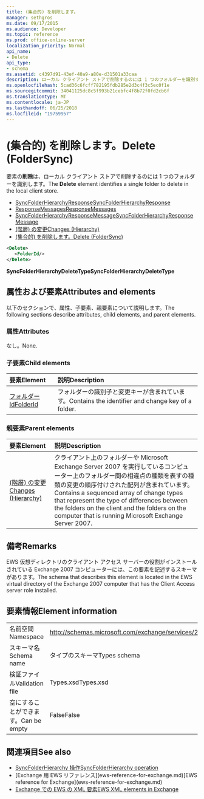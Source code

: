 ```yaml
---
title: (集合的) を削除します。
manager: sethgros
ms.date: 09/17/2015
ms.audience: Developer
ms.topic: reference
ms.prod: office-online-server
localization_priority: Normal
api_name:
- Delete
api_type:
- schema
ms.assetid: c4397d91-43ef-40a9-a80e-d31501a33caa
description: ローカル クライアント ストアで削除するのには 1 つのフォルダーを識別する要素を削除します。
ms.openlocfilehash: 5cad36c6fcff782195fdb285e2d3c4f3c5ec0f1e
ms.sourcegitcommit: 34041125dc8c5f993b21cebfc4f8b72f0fd2cb6f
ms.translationtype: MT
ms.contentlocale: ja-JP
ms.lasthandoff: 06/25/2018
ms.locfileid: "19759957"
---
```

# <a name="delete-foldersync"></a><span data-ttu-id="b2510-103">(集合的) を削除します。</span><span class="sxs-lookup"><span data-stu-id="b2510-103">Delete (FolderSync)</span></span>

<span data-ttu-id="b2510-104">要素の**削除**は、ローカル クライアント ストアで削除するのには 1 つのフォルダーを識別します。</span><span class="sxs-lookup"><span data-stu-id="b2510-104">The **Delete** element identifies a single folder to delete in the local client store.</span></span> 
  
- [<span data-ttu-id="b2510-105">SyncFolderHierarchyResponse</span><span class="sxs-lookup"><span data-stu-id="b2510-105">SyncFolderHierarchyResponse</span></span>](syncfolderhierarchyresponse.md)  
- [<span data-ttu-id="b2510-106">ResponseMessages</span><span class="sxs-lookup"><span data-stu-id="b2510-106">ResponseMessages</span></span>](responsemessages.md)  
- [<span data-ttu-id="b2510-107">SyncFolderHierarchyResponseMessage</span><span class="sxs-lookup"><span data-stu-id="b2510-107">SyncFolderHierarchyResponseMessage</span></span>](syncfolderhierarchyresponsemessage.md)  
- [<span data-ttu-id="b2510-108">(階層) の変更</span><span class="sxs-lookup"><span data-stu-id="b2510-108">Changes (Hierarchy)</span></span>](changes-hierarchy.md)  
- [<span data-ttu-id="b2510-109">(集合的) を削除します。</span><span class="sxs-lookup"><span data-stu-id="b2510-109">Delete (FolderSync)</span></span>](delete-foldersync.md)
  
```xml
<Delete>
   <FolderId/>
</Delete>
```

<span data-ttu-id="b2510-110">**SyncFolderHierarchyDeleteType**</span><span class="sxs-lookup"><span data-stu-id="b2510-110">**SyncFolderHierarchyDeleteType**</span></span>

## <a name="attributes-and-elements"></a><span data-ttu-id="b2510-111">属性および要素</span><span class="sxs-lookup"><span data-stu-id="b2510-111">Attributes and elements</span></span>

<span data-ttu-id="b2510-112">以下のセクションで、属性、子要素、親要素について説明します。</span><span class="sxs-lookup"><span data-stu-id="b2510-112">The following sections describe attributes, child elements, and parent elements.</span></span>
  
### <a name="attributes"></a><span data-ttu-id="b2510-113">属性</span><span class="sxs-lookup"><span data-stu-id="b2510-113">Attributes</span></span>

<span data-ttu-id="b2510-114">なし。</span><span class="sxs-lookup"><span data-stu-id="b2510-114">None.</span></span>
  
### <a name="child-elements"></a><span data-ttu-id="b2510-115">子要素</span><span class="sxs-lookup"><span data-stu-id="b2510-115">Child elements</span></span>

|<span data-ttu-id="b2510-116">**要素**</span><span class="sxs-lookup"><span data-stu-id="b2510-116">**Element**</span></span>|<span data-ttu-id="b2510-117">**説明**</span><span class="sxs-lookup"><span data-stu-id="b2510-117">**Description**</span></span>|
|:-----|:-----|
|[<span data-ttu-id="b2510-118">フォルダー Id</span><span class="sxs-lookup"><span data-stu-id="b2510-118">FolderId</span></span>](folderid.md) <br/> |<span data-ttu-id="b2510-119">フォルダーの識別子と変更キーが含まれています。</span><span class="sxs-lookup"><span data-stu-id="b2510-119">Contains the identifier and change key of a folder.</span></span>  <br/> |
   
### <a name="parent-elements"></a><span data-ttu-id="b2510-120">親要素</span><span class="sxs-lookup"><span data-stu-id="b2510-120">Parent elements</span></span>

|<span data-ttu-id="b2510-121">**要素**</span><span class="sxs-lookup"><span data-stu-id="b2510-121">**Element**</span></span>|<span data-ttu-id="b2510-122">**説明**</span><span class="sxs-lookup"><span data-stu-id="b2510-122">**Description**</span></span>|
|:-----|:-----|
|[<span data-ttu-id="b2510-123">(階層) の変更</span><span class="sxs-lookup"><span data-stu-id="b2510-123">Changes (Hierarchy)</span></span>](changes-hierarchy.md) <br/> |<span data-ttu-id="b2510-124">クライアント上のフォルダーや Microsoft Exchange Server 2007 を実行しているコンピューター上のフォルダー間の相違点の種類を表すの種類の変更の順序付けされた配列が含まれています。</span><span class="sxs-lookup"><span data-stu-id="b2510-124">Contains a sequenced array of change types that represent the type of differences between the folders on the client and the folders on the computer that is running Microsoft Exchange Server 2007.</span></span>  <br/> |
   
## <a name="remarks"></a><span data-ttu-id="b2510-125">備考</span><span class="sxs-lookup"><span data-stu-id="b2510-125">Remarks</span></span>

<span data-ttu-id="b2510-126">EWS 仮想ディレクトリのクライアント アクセス サーバーの役割がインストールされている Exchange 2007 コンピューターには、この要素を記述するスキーマがあります。</span><span class="sxs-lookup"><span data-stu-id="b2510-126">The schema that describes this element is located in the EWS virtual directory of the Exchange 2007 computer that has the Client Access server role installed.</span></span>
  
## <a name="element-information"></a><span data-ttu-id="b2510-127">要素情報</span><span class="sxs-lookup"><span data-stu-id="b2510-127">Element information</span></span>

|||
|:-----|:-----|
|<span data-ttu-id="b2510-128">名前空間</span><span class="sxs-lookup"><span data-stu-id="b2510-128">Namespace</span></span>  <br/> |http://schemas.microsoft.com/exchange/services/2006/types  <br/> |
|<span data-ttu-id="b2510-129">スキーマ名</span><span class="sxs-lookup"><span data-stu-id="b2510-129">Schema name</span></span>  <br/> |<span data-ttu-id="b2510-130">タイプのスキーマ</span><span class="sxs-lookup"><span data-stu-id="b2510-130">Types schema</span></span>  <br/> |
|<span data-ttu-id="b2510-131">検証ファイル</span><span class="sxs-lookup"><span data-stu-id="b2510-131">Validation file</span></span>  <br/> |<span data-ttu-id="b2510-132">Types.xsd</span><span class="sxs-lookup"><span data-stu-id="b2510-132">Types.xsd</span></span>  <br/> |
|<span data-ttu-id="b2510-133">空にすることができます。</span><span class="sxs-lookup"><span data-stu-id="b2510-133">Can be empty</span></span>  <br/> |<span data-ttu-id="b2510-134">False</span><span class="sxs-lookup"><span data-stu-id="b2510-134">False</span></span>  <br/> |
   
## <a name="see-also"></a><span data-ttu-id="b2510-135">関連項目</span><span class="sxs-lookup"><span data-stu-id="b2510-135">See also</span></span>

- [<span data-ttu-id="b2510-136">SyncFolderHierarchy 操作</span><span class="sxs-lookup"><span data-stu-id="b2510-136">SyncFolderHierarchy operation</span></span>](syncfolderhierarchy-operation.md)
- <span data-ttu-id="b2510-137">
  [Exchange 用 EWS リファレンス](ews-reference-for-exchange.md)</span><span class="sxs-lookup"><span data-stu-id="b2510-137">[EWS reference for Exchange](ews-reference-for-exchange.md)</span></span>
- [<span data-ttu-id="b2510-138">Exchange での EWS の XML 要素</span><span class="sxs-lookup"><span data-stu-id="b2510-138">EWS XML elements in Exchange</span></span>](ews-xml-elements-in-exchange.md)

